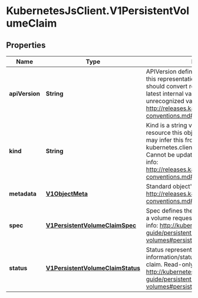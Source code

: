 # KubernetesJsClient.V1PersistentVolumeClaim

## Properties
Name | Type | Description | Notes
------------ | ------------- | ------------- | -------------
**apiVersion** | **String** | APIVersion defines the versioned schema of this representation of an object. Servers should convert recognized schemas to the latest internal value, and may reject unrecognized values. More info: http://releases.k8s.io/HEAD/docs/devel/api-conventions.md#resources | [optional] 
**kind** | **String** | Kind is a string value representing the REST resource this object represents. Servers may infer this from the endpoint the kubernetes.client submits requests to. Cannot be updated. In CamelCase. More info: http://releases.k8s.io/HEAD/docs/devel/api-conventions.md#types-kinds | [optional] 
**metadata** | [**V1ObjectMeta**](V1ObjectMeta.md) | Standard object&#39;s metadata. More info: http://releases.k8s.io/HEAD/docs/devel/api-conventions.md#metadata | [optional] 
**spec** | [**V1PersistentVolumeClaimSpec**](V1PersistentVolumeClaimSpec.md) | Spec defines the desired characteristics of a volume requested by a pod author. More info: http://kubernetes.io/docs/user-guide/persistent-volumes#persistentvolumeclaims | [optional] 
**status** | [**V1PersistentVolumeClaimStatus**](V1PersistentVolumeClaimStatus.md) | Status represents the current information/status of a persistent volume claim. Read-only. More info: http://kubernetes.io/docs/user-guide/persistent-volumes#persistentvolumeclaims | [optional] 



